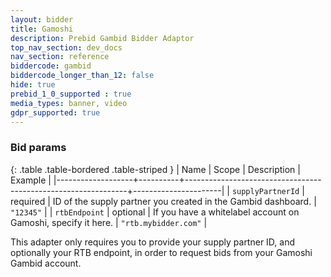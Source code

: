 ```yaml
---
layout: bidder
title: Gamoshi
description: Prebid Gambid Bidder Adaptor
top_nav_section: dev_docs
nav_section: reference
biddercode: gambid
biddercode_longer_than_12: false
hide: true
prebid_1_0_supported : true
media_types: banner, video
gdpr_supported: true
---
```


### Bid params

{: .table .table-bordered .table-striped }
| Name              | Scope    | Description                                                   | Example              |
|-------------------+----------+---------------------------------------------------------------+----------------------|
| `supplyPartnerId` | required | ID of the supply partner you created in the Gambid dashboard. | `"12345"`            |
| `rtbEndpoint`     | optional | If you have a whitelabel account on Gamoshi, specify it here. | `"rtb.mybidder.com"` |

This adapter only requires you to provide your supply partner ID, and optionally your RTB endpoint, in order to request
bids from your Gamoshi Gambid account.
